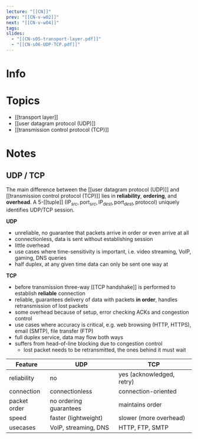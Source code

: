 ```yaml
---
lecture: "[[CN]]"
prev: "[[CN-v-w02]]"
next: "[[CN-v-w04]]"
tags: 
slides:
  - "[[CN-s05-transport-layer.pdf]]"
  - "[[CN-s06-UDP-TCP.pdf]]"
---
```


# Info


# Topics
- [[transport layer]]
- [[user datagram protocol (UDP)]]
- [[transmission control protocol (TCP)]]


# Notes
## UDP / TCP
The main difference between the [[user datagram protocol (UDP)]] and [[transmission control protocol (TCP)]] lies in **reliability**, **ordering**, and **overhead**. A 5-[[tuple]] $(\mathrm{IP}_{src}, \mathrm{port}_{src}, \mathrm{IP}_{dest}, \mathrm{port}_{dest}, \mathrm{protocol})$ uniquely identifies UDP/TCP session.

**UDP**
- unreliable, no guarantee that packets arrive in order or even arrive at all
- connectionless, data is sent without establishing session
- little overhead
- use cases where time-sensitivity is important, i.e. video streaming, VoIP, gaming, DNS queries
- half duplex, at any given time data can only be sent one way at 

**TCP**
- before transmission three-way [[TCP handshake]] is performed to establish **reliable** connection
- reliable, guarantees delivery of data with packets **in order**, handles retransmission of lost packets
- some overhead because of setup, error checking ACKs and congestion control
- use cases where accuracy is critical, e.g. web browsing (HTTP, HTTPS), email (SMTP), file transfer (FTP)
- full duplex service, data may flow both ways
- suffers from head-of-line blocking due to congestion control
    - lost packet needs to be retransmitted, the ones behind it must wait

| **Feature**  | **UDP**                | **TCP**                   |
| ------------ | ---------------------- | ------------------------- |
| reliability  | no                     | yes (acknowledged, retry) |
| connection   | connectionless         | connection-oriented       |
| packet order | no ordering guarantees | maintains order           |
| speed        | faster (lightweight)   | slower (more overhead)    |
| usecases     | VoIP, streaming, DNS   | HTTP, FTP, SMTP           |


